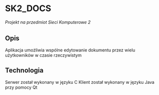 # SK2_DOCS
###### Projekt na przedmiot Sieci Komputerowe 2

## Opis
Aplikacja umożliwia wspólne edytowanie dokumentu przez wielu użytkowników w czasie rzeczywistym

## Technologia
Serwer został wykonany w języku C
Klient został wykonany w języku Java przy pomocy Qt
